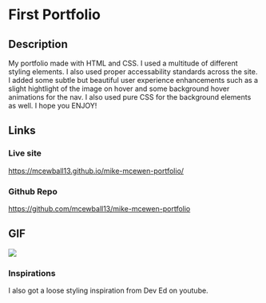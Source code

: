 # First Portfolio

## Description
My portfolio made with HTML and CSS. I used a multitude of different styling elements. I also used proper accessability standards across the site. I added some subtle but beautiful user experience enhancements such as a slight hightlight of the image on hover and some background hover animations for the nav. I also used pure CSS for the background elements as well. I hope you ENJOY!

## Links

### Live site
https://mcewball13.github.io/mike-mcewen-portfolio/

### Github Repo
https://github.com/mcewball13/mike-mcewen-portfolio

## GIF
![](Portfolio-Website-1.gif)

### Inspirations
I also got a loose styling inspiration from Dev Ed on youtube. 

